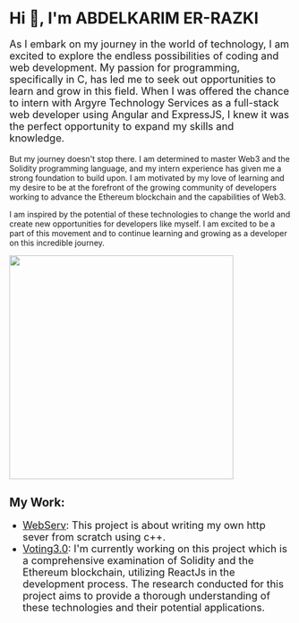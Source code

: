 <h1>Hi 👋, I'm ABDELKARIM ER-RAZKI</h1>
<p style="font-size:18px;">As I embark on my journey in the world of technology, I am excited to explore the endless possibilities of coding and web development. My passion for programming, specifically in C, has led me to seek out opportunities to learn and grow in this field. When I was offered the chance to intern with Argyre Technology Services as a full-stack web developer using Angular and ExpressJS, I knew it was the perfect opportunity to expand my skills and knowledge.

But my journey doesn't stop there. I am determined to master Web3 and the Solidity programming language, and my intern experience has given me a strong foundation to build upon. I am motivated by my love of learning and my desire to be at the forefront of the growing community of developers working to advance the Ethereum blockchain and the capabilities of Web3.

I am inspired by the potential of these technologies to change the world and create new opportunities for developers like myself. I am excited to be a part of this movement and to continue learning and growing as a developer on this incredible journey.</p>
<img src="https://github.com/abdelkarimer-razki/abdelkarimer-razki/blob/main/giphy.gif" width="400" />
<h2>My Work:</h2>
<ul>
  <li style="font-size:18px;"><a href="https://github.com/abdelkarimer-razki/webserv">WebServ</a>: This project is about writing my own http sever from scratch using c++.</li>
  <li style="font-size:18px;"><a href="https://github.com/FRAGG33R/Voting3.0">Voting3.0</a>: I'm currently working on this project which is a comprehensive examination of Solidity and the Ethereum blockchain, utilizing ReactJs in the development process. The research conducted for this project aims to provide a thorough understanding of these technologies and their potential applications.</li>
</ul>
